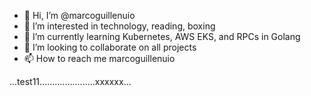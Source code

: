 - 👋 Hi, I’m @marcoguillenuio
- 👀 I’m interested in technology, reading, boxing
- 🌱 I’m currently learning Kubernetes, AWS EKS, and RPCs in Golang
- 💞️ I’m looking to collaborate on all projects
- 📫 How to reach me marcoguillenuio

...test11......................xxxxxx...